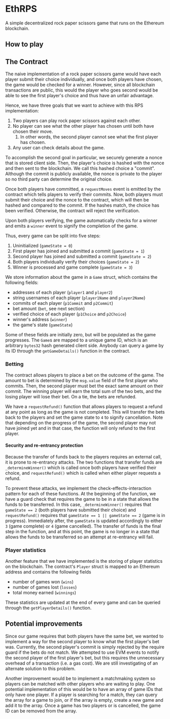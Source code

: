 # EthRPS
A simple decentralized rock paper scissors game that runs on the Ethereum blockchain.

## How to play


## The Contract
The naive implementation of a rock paper scissors game would have each player submit their choice individually,
and once both players have chosen, the game would be checked for a winner. However, since all blockchain transactions are public, this would
the player who goes second would be able to see the first player's choice and thus have an unfair advantage.

Hence, we have three goals that we want to achieve with this RPS implementation:
  1. Two players can play rock paper scissors against each other.
  2. No player can see what the other player has chosen until both have chosen their move.
     1. In other words, the second player cannot see what the first player has chosen.
  3. Any user can check details about the game.

To accomplish the second goal in particular, we securely generate a nonce that is stored client side.
Then, the player's choice is hashed with the nonce and then sent to the blockchain. We call this hashed choice a "commit".
Although the commit is publicly available, the nonce is private to the player so no third party can determine the original choice.

Once both players have committed, a `requestMoves` event is emitted by the contract which tells players to verify their commits.
Now, both players must submit their choice and the nonce to the contract, which will then be hashed and compared to the commit.
If the hashes match, the choice has been verified. Otherwise, the contract will reject the verification.

Upon both players verifying, the game automatically checks for a winner and emits a `winner` event to signify the completion of the game.

Thus, every game can be split into five steps:
  1. Uninitialized (`gameState = 0`)
  2. First player has joined and submitted a commit (`gameState = 1`)
  3. Second player has joined and submitted a commit (`gameState = 2`)
  4. Both players individually verify their choices (`gameState = 2`)
  5. Winner is processed and game complete (`gameState = 3`)

We store information about the game in a `Game` struct, which contains the following fields:
  - addresses of each player (`player1` and `player2`)
  - string usernames of each player (`player1Name` and `player2Name`)
  - commits of each player (`p1Commit` and `p2Commit`)
  - bet amount (`bet`, see next section)
  - verified choice of each player (`p1Choice` and `p2Choice`)
  - winner's address (`winner`)
  - the game's state (`gameState`)

Some of these fields are initially zero, but will be populated as the game progresses.
The `Game`s are mapped to a unique game ID, which is an arbitrary `bytes32` hash generated client side. Anybody can query a game by its ID through the
`getGameDetails()` function in the contract.

### Betting
The contract allows players to place a bet on the outcome of the game. The amount to bet is determined by the `msg.value` field of the first player who commits.
Then, the second player must bet the exact same amount on their commit. The winning player will earn the total sum of the two bets, and the losing player will lose their bet.
On a tie, the bets are refunded.

We have a `requestRefund()` function that allows players to request a refund at any point as long as the game is not completed.
This will transfer the bets back to the players and set the game state to `4` to signify cancellation.
Note that depending on the progress of the game, the second player may not have joined yet and in that case, the function will only
refund to the first player.

#### Security and re-entrancy protection
Because the transfer of funds back to the players requires an external call, it is prone to re-entrancy attacks. 
The two functions that transfer funds are `_determineWinner()` which is called once both players have verified their choice,
and `requestRefund()` which is called when either player requests a refund.

To prevent these attacks, we implement the check-effects-interaction pattern for each of these functions.
At the beginning of the function, we have a guard check that requires the game to be in a state that allows the funds to be transferred.
In this case, `_determineWinner()` requires that `gameState == 2` (both players have submitted their choice) and `requestRefund()` requires that `gameState == 1 || gameState == 2` (game is in progress).
Immediately after, the `gameState` is updated accordingly to either `3` (game complete) or `4` (game cancelled).
The transfer of funds is the final step in the function, and at this point, the game is no longer in a state that allows the funds to be transferred
so an attempt at re-entrancy will fail.

### Player statistics
Another feature that we have implemented is the storing of player statistics on the blockchain.
The contract's `Player` struct is mapped to an Ethereum address and contains the following fields
  - number of games won (`wins`)
  - number of games lost (`losses`)
  - total money earned (`winnings`)

These statistics are updated at the end of every game and can be queried through the `getPlayerDetails()` function.

## Potential improvements
Since our game requires that both players have the same bet, we wanted to implement a way for the second player to know what the first player's bet was.
Currently, the second player's commit is simply rejected by the require guard if the bets do not match.
We attempted to use EVM events to notify the second player of the first player's bet, but this requires the unnecessary overhead of a transaction (i.e. a gas cost).
We are still investigating of an alternate solution to this problem.

Another improvement would be to implement a matchmaking system so players can be matched with other players who are waiting to play.
One potential implementation of this would be to have an array of game IDs that only have one player. If a player is searching for a match,
they can query the array for a game to join, or if the array is empty, create a new game and add it to the array. Once a game has two players or is cancelled,
the game ID can be removed from the array.